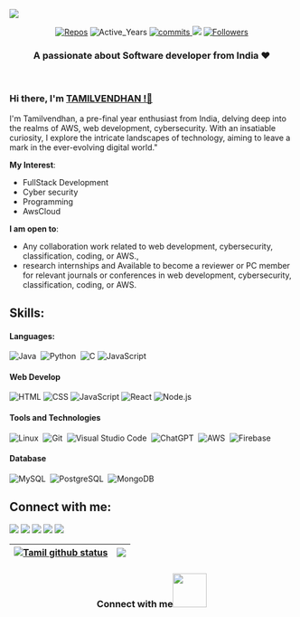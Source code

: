 

[![](https://visitcount.itsvg.in/api?id=Tamilvendhan23&icon=0&color=3)](https://visitcount.itsvg.in)
<p align="center"> 
  <!-- <img src="https://komarev.com/ghpvc/?username=Tamilvendhan23" alt="Tamilvendhan23"/> -->   
    <a href="https://github.com/Tamilvendhan23?tab=repositories" target="_blank"><img src="https://badges.pufler.dev/repos/Tamilvendhan23" alt="Repos"/></a>
    <img src="https://badges.pufler.dev/years/Tamilvendhan23" alt="Active_Years"/>
    <a href="https://github.com/Tamilvendhan23/Tamilvendhan23" target="_blank"><img src="https://badges.pufler.dev/commits/monthly/Tamilvendhan23" alt="commits"/>
    <a href="https://github.com/Tamilvendhan23/Tamilvendhan23/pulse" alt="Activity"><img src="https://img.shields.io/github/commit-activity/m/Tamilvendhan23/Tamilvendhan23" /></a>
    <a href="https://github.com/Tamilvendhan23?tab=followers"><img alt="Followers" src="https://img.shields.io/github/followers/Tamilvendhan23?color=4C1&logo=github"></a>
   <!-- <a href="https://github.com/Tamilvendhan23/Tamilvendhan23" target="_blank"><img alt="Profile_Update" src="https://img.shields.io/github/last-commit/Tamilvendhan23/Tamilvendhan23?label=Profile%20update&style=fflat-square"></a> -->
   
</p> 

<h3 align="center">A passionate about Software developer from India ❤️</h3><br>
<!--<img align="right" alt="coding" width="400" src="https://media.tenor.com/Li7HobCHqa0AAAAi/trial.gif">-->
<!--<img align="right" alt="coding" width="400" src="https://i.pinimg.com/originals/bb/37/5c/bb375cdd655184ca2715ac5059e73651.gif">-->
<!--<img align="right" alt="coding" width="400" src="https://th.bing.com/th/id/R.88c78d17bb9bc202edc0c1fc2eb38f32?rik=LkUyQO64xeKtbw&riu=http%3a%2f%2felitetechnocrats.com%2fimages%2fsoftware_devlopment.gif&ehk=6AD7zgGC6jwLfDIHxT0litMN1sq3X3g2USbMwlyMxn4%3d&risl=&pid=ImgRaw&r=0"> -->



### Hi there, I'm [TAMILVENDHAN !👋 ](https://Tamilvendhan23.github.io)

I'm Tamilvendhan, a pre-final year enthusiast from India, delving deep into the realms of AWS, web development, cybersecurity. With an insatiable curiosity, I explore the intricate landscapes of technology, aiming to leave a mark in the ever-evolving digital world."

**My  Interest**:
- FullStack Development
- Cyber security
- Programming
- AwsCloud


 **I am open to**:

- Any collaboration work related to web development, cybersecurity, classification, coding, or AWS.,
- research internships and Available to become a reviewer or PC member for relevant journals or conferences in web development, cybersecurity, classification, coding, or AWS.

## Skills:

#### Languages:

![Java](https://img.shields.io/badge/Java-ED8B00?style=for-the-badge&logo=java&logoColor=white)&nbsp;
![Python](https://img.shields.io/badge/Python-3776AB?style=for-the-badge&logo=python&logoColor=white)&nbsp;
![C](https://img.shields.io/badge/C-FF5733?style=for-the-badge&logo=c&logoColor=white)
![JavaScript](https://img.shields.io/badge/JavaScript-F7DF1E?style=for-the-badge&logo=javascript&logoColor=black)




#### Web Develop

![HTML](https://img.shields.io/badge/HTML5-E34F26?style=for-the-badge&logo=html5&logoColor=white)
![CSS](https://img.shields.io/badge/CSS3-1572B6?style=for-the-badge&logo=css3&logoColor=white)
![JavaScript](https://img.shields.io/badge/JavaScript-F7DF1E?style=for-the-badge&logo=javascript&logoColor=black)
![React](https://img.shields.io/badge/React-61DAFB?style=for-the-badge&logo=react&logoColor=black)
![Node.js](https://img.shields.io/badge/Node.js-43853D?style=for-the-badge&logo=node.js&logoColor=white)

#### Tools and Technologies

![Linux](https://img.shields.io/badge/Linux-FCC624?style=for-the-badge&logo=linux&logoColor=black)&nbsp;
![Git](https://img.shields.io/badge/GIT-E44C30?style=for-the-badge&logo=git&logoColor=white)&nbsp;
![Visual Studio Code](https://img.shields.io/badge/Visual%20Studio%20Code-0078d7.svg?style=for-the-badge&logo=visual-studio-code&logoColor=white)&nbsp;
![ChatGPT](https://img.shields.io/badge/ChatGPT-29B6F6?style=for-the-badge&logo=openai&logoColor=white)&nbsp;
![AWS](https://img.shields.io/badge/AWS-232F3E?style=for-the-badge&logo=amazon-aws&logoColor=white)&nbsp;
![Firebase](https://img.shields.io/badge/Firebase-FFCA28?style=for-the-badge&logo=firebase&logoColor=white)



#### Database

![MySQL](https://img.shields.io/badge/MySQL-00000F?style=for-the-badge&logo=mysql&logoColor=white)&nbsp;
![PostgreSQL](https://img.shields.io/badge/PostgreSQL-316192?style=for-the-badge&logo=postgresql&logoColor=white)&nbsp;
![MongoDB](https://img.shields.io/badge/MongoDB-4EA94B?style=for-the-badge&logo=mongodb&logoColor=white)&nbsp;



<!--#### IDEs

![Notepad++](https://img.shields.io/badge/Notepad++-90E59A?style=for-the-badge&logo=notepad%2B%2B&logoColor=black)&nbsp;
![PyCharm](https://img.shields.io/badge/pycharm-143?style=for-the-badge&logo=pycharm&logoColor=black&color=black&labelColor=green)&nbsp;
![Visual Studio Code](https://img.shields.io/badge/Visual%20Studio%20Code-0078d7.svg?style=for-the-badge&logo=visual-studio-code&logoColor=white)&nbsp;
![Code::Blocks](https://img.shields.io/badge/Code::Blocks-2C2D72?style=for-the-badge&logo=code::blocks&logoColor=white)&nbsp;-->


## Connect with me:

<p align = "center">

[<img src ="https://img.shields.io/badge/website-%23.svg?&style=for-the-badge&logo=www&logoColor=white%22&color=black">](https://#)
[<img src="https://img.shields.io/badge/twitter-%231DA1F2.svg?&style=for-the-badge&logo=twitter&logoColor=white&color=black" />](https://twitter.com/) 
[<img src="https://img.shields.io/badge/linkedin-%2312100E.svg?&style=for-the-badge&logo=linkedin&logoColor=white&color=black" />](https://www.linkedin.com/)
[<img src="https://img.shields.io/badge/Skillrack-%23.svg?&style=for-the-badge&logo=www&logoColor=white%22&color=black">](http://www.skillrack.com/profile/408198/949a69f6a00a9678fedad145aa2293613372538a)
[<img src="https://img.shields.io/badge/instagram-%2312100E.svg?&style=for-the-badge&logo=instagram&logoColor=white&color=black" />](https://instagram.com/)
</p>

| <a href="https://github.com/Tamilvendhan23/github-readme-stats"><img align="center" src="https://github-readme-stats.vercel.app/api?username=Tamilvendhan23&show_icons=true&include_all_commits=true&theme=buefy&hide_border=true" alt="Tamil github status" /></a> | <a href="https://github.com/Tamilvendhan23/github-readme-stats"><img align="center" src="https://github-readme-stats.vercel.app/api/top-langs/?username=Tamilvendhan23&layout=compact&theme=buefy&hide_border=true" /></a> |
| ------------- | ------------- |

<div align="center">
   
<h3> Connect with me<a href="https://gifyu.com/image/Zy2f"><img src="https://github.com/milaan9/milaan9/blob/main/Handshake.gif" width="60"></a>
</h3> 
</div>

